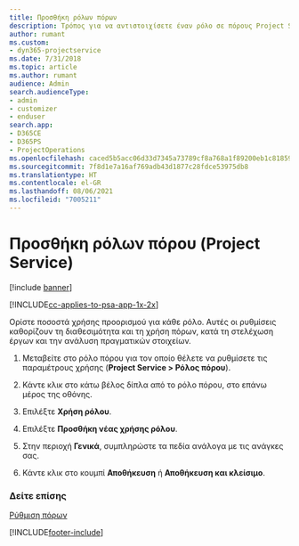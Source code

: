 ```yaml
---
title: Προσθήκη ρόλων πόρων
description: Τρόπος για να αντιστοιχίσετε έναν ρόλο σε πόρους Project Service
author: rumant
ms.custom:
- dyn365-projectservice
ms.date: 7/31/2018
ms.topic: article
ms.author: rumant
audience: Admin
search.audienceType:
- admin
- customizer
- enduser
search.app:
- D365CE
- D365PS
- ProjectOperations
ms.openlocfilehash: caced5b5acc06d33d7345a73789cf8a768a1f89200eb1c8185909acece47b38f
ms.sourcegitcommit: 7f8d1e7a16af769adb43d1877c28fdce53975db8
ms.translationtype: HT
ms.contentlocale: el-GR
ms.lasthandoff: 08/06/2021
ms.locfileid: "7005211"
---
```

# <a name="add-resource-roles-project-service"></a>Προσθήκη ρόλων πόρου (Project Service)

[!include [banner](../includes/psa-now-project-operations.md)]

[!INCLUDE[cc-applies-to-psa-app-1x-2x](../includes/cc-applies-to-psa-app-1x-2x.md)]

Ορίστε ποσοστά χρήσης προορισμού για κάθε ρόλο. Αυτές οι ρυθμίσεις καθορίζουν τη διαθεσιμότητα και τη χρήση πόρων, κατά τη στελέχωση έργων και την ανάλυση πραγματικών στοιχείων.  
  
1.  Μεταβείτε στο ρόλο πόρου για τον οποίο θέλετε να ρυθμίσετε τις παραμέτρους χρήσης (**Project Service > Ρόλος πόρου**).  
  
2.  Κάντε κλικ στο κάτω βέλος δίπλα από το ρόλο πόρου, στο επάνω μέρος της οθόνης.  
  
3.  Επιλέξτε **Χρήση ρόλου**.  
  
4.  Επιλέξτε **Προσθήκη νέας χρήσης ρόλου**.  
  
5.  Στην περιοχή **Γενικά**, συμπληρώστε τα πεδία ανάλογα με τις ανάγκες σας.  
  
6.  Κάντε κλικ στο κουμπί **Αποθήκευση** ή **Αποθήκευση και κλείσιμο**.  
  
### <a name="see-also"></a>Δείτε επίσης  
 [Ρύθμιση πόρων](../psa/set-up-resources.md)


[!INCLUDE[footer-include](../includes/footer-banner.md)]